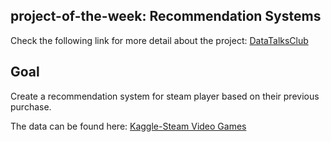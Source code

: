 ## project-of-the-week: Recommendation Systems

Check the following link for more detail about the project: [DataTalksClub](https://github.com/DataTalksClub/project-of-the-week/blob/main/2022-10-19-recommenders-1.md)

## Goal 

Create a recommendation system for steam player based on their previous purchase.

The data can be found here: [Kaggle-Steam Video Games](https://www.kaggle.com/datasets/tamber/steam-video-games)

